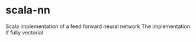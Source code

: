 # scala-nn
Scala implementation of a feed forward neural network
The implementation if fully vectorial
